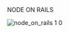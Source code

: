 NODE ON RAILS

![node_on_rails 1 0](https://github.com/user-attachments/assets/a64d513f-2b5d-46eb-ba72-df6bcd7318bb)
